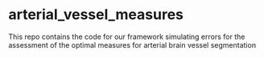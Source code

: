 # arterial_vessel_measures
This repo contains the code for our framework simulating errors for the assessment of the optimal measures for arterial brain vessel segmentation
